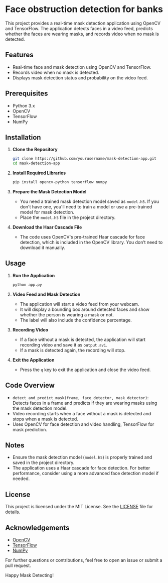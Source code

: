 # Face obstruction detection for banks

This project provides a real-time mask detection application using OpenCV and TensorFlow. The application detects faces in a video feed, predicts whether the faces are wearing masks, and records video when no mask is detected.

## Features

- Real-time face and mask detection using OpenCV and TensorFlow.
- Records video when no mask is detected.
- Displays mask detection status and probability on the video feed.

## Prerequisites

- Python 3.x
- OpenCV
- TensorFlow
- NumPy

## Installation

1. **Clone the Repository**

   ```bash
   git clone https://github.com/yourusername/mask-detection-app.git
   cd mask-detection-app
   ```

2. **Install Required Libraries**

   ```bash
   pip install opencv-python tensorflow numpy
   ```

3. **Prepare the Mask Detection Model**

   - You need a trained mask detection model saved as `model.h5`. If you don't have one, you'll need to train a model or use a pre-trained model for mask detection.
   - Place the `model.h5` file in the project directory.

4. **Download the Haar Cascade File**

   - The code uses OpenCV's pre-trained Haar cascade for face detection, which is included in the OpenCV library. You don’t need to download it manually.

## Usage

1. **Run the Application**

   ```bash
   python app.py
   ```

2. **Video Feed and Mask Detection**

   - The application will start a video feed from your webcam.
   - It will display a bounding box around detected faces and show whether the person is wearing a mask or not.
   - The label will also include the confidence percentage.

3. **Recording Video**

   - If a face without a mask is detected, the application will start recording video and save it as `output.avi`.
   - If a mask is detected again, the recording will stop.

4. **Exit the Application**

   - Press the `q` key to exit the application and close the video feed.

## Code Overview

- `detect_and_predict_mask(frame, face_detector, mask_detector)`: Detects faces in a frame and predicts if they are wearing masks using the mask detection model.
- Video recording starts when a face without a mask is detected and stops when a mask is detected.
- Uses OpenCV for face detection and video handling, TensorFlow for mask prediction.

## Notes

- Ensure the mask detection model (`model.h5`) is properly trained and saved in the project directory.
- The application uses a Haar cascade for face detection. For better performance, consider using a more advanced face detection model if needed.

## License

This project is licensed under the MIT License. See the [LICENSE](LICENSE) file for details.

## Acknowledgements

- [OpenCV](https://opencv.org/)
- [TensorFlow](https://www.tensorflow.org/)
- [NumPy](https://numpy.org/)

For further questions or contributions, feel free to open an issue or submit a pull request.

Happy Mask Detecting!